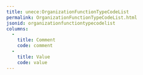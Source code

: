 ```yaml
---
title: unece:OrganizationFunctionTypeCodeList
permalink: OrganizationFunctionTypeCodeList.html
jsonid: organizationfunctiontypecodelist
columns:
  - 
    title: Comment
    code: comment
  - 
    title: Value
    code: value
---
```

